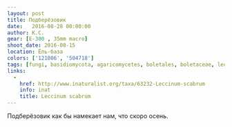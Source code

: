 ```yaml
---
layout: post
title: Подберёзовик
date:   2016-08-28 00:00:00
author: К.С.
gear: [E-300 , 35mm macro]
shoot_date: 2016-08-15
location: Ёль-база
colors: ['121006', '504718']
tags: [fungi, basidiomycota, agaricomycetes, boletales, boletaceae, leccinum, leccinum scabrum]
links:
  -
    href: http://www.inaturalist.org/taxa/63232-Leccinum-scabrum
    info: inat
    title: Leccinum scabrum
---
```


Подберёзовик как бы намекает нам, что скоро осень.
